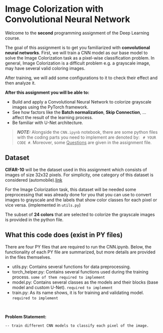 # Image Colorization with Convolutional Neural Network
Welcome to the **second** programming assignment of the Deep Learning course. 

The goal of this assignment is to get you familiarized with **convolutional neural networks**. 
First, we will train a CNN model as our base model to solve the Image Colorization task as a pixel-wise classification problem. In general, Image Colorization is a difficult problem e.g. a grayscale image, may have several valid coloring images.

After training, we will add some configurations to it to check their effect and then analyze it.


**After this assignment you will be able to:**

 - Build and apply a Convolutional Neural Network to colorize grayscale images using the PyTorch framework.
 - See how factors like the **Batch normalization**, **Skip Connection**, ... affect the result of the learning process.
 - Be familiar with U-Net architecture.



 > **_NOTE:_** Alongside the `CNN.ipynb` notebook, there are some python files with the coding parts you need to implement are denoted by: ``` # YOUR CODE #```. Moreover, some <u>Questions</u> are given in the assignment file. 



## Dataset
 
**CIFAR-10** will be the dataset used in this assignment which consists of images of size 32x32 pixels. For simplicity,  one category of this dataset is considered (automobile).[link](https://www.cs.toronto.edu/~kriz/cifar.html)

For the Image Colorization task, this dataset will be needed some preprocessing that was already done for you that you can use to convert images to grayscale and the labels that show color classes for each pixel or vice versa. (implemented in `utils.py`)

The subset of **24 colors** that are selected to colorize the grayscale images is provided in the python file.




## What this code does (exist in PY files)

There are four PY files that are required to run the CNN.ipynb. Below, the functionality of each PY file are summarized, but more details are provided in the files themselves.

- utils.py: Contains several functions for data preprocessing.
- torch_helper.py: Contains several functions used during the training process. `some of them required to implement`
- model.py: Contains several classes as the models and their blocks (base model and custom U-Net). `required to implement`
- train.py: As its name shows, it is for training and validating model. `required to implement`

<br>

**Problem Statement:**

    -- train different CNN models to classify each pixel of the image.

